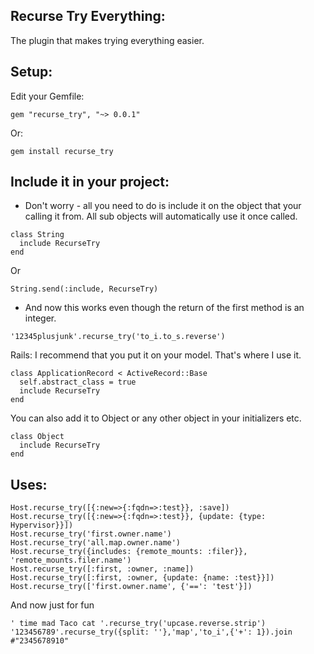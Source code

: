 ## Recurse Try Everything:
The plugin that makes trying everything easier.
## Setup:
Edit your Gemfile:
```
gem "recurse_try", "~> 0.0.1"
```
Or:
```
gem install recurse_try
```
## Include it in your project:
* Don't worry - all you need to do is include it on the object that your calling it from. All sub objects will automatically use it once called.
```
class String
  include RecurseTry
end
```
Or
```
String.send(:include, RecurseTry)
```
* And now this works even though the return of the first method is an integer.
```
'12345plusjunk'.recurse_try('to_i.to_s.reverse')
```
Rails:
I recommend that you put it on your model. That's where I use it.
```
class ApplicationRecord < ActiveRecord::Base
  self.abstract_class = true
  include RecurseTry
end
```
You can also add it to Object or any other object in your initializers etc.
```
class Object
  include RecurseTry
end
```
## Uses:
```
Host.recurse_try([{:new=>{:fqdn=>:test}}, :save])
Host.recurse_try([{:new=>{:fqdn=>:test}}, {update: {type: Hypervisor}}])
Host.recurse_try('first.owner.name')
Host.recurse_try('all.map.owner.name')
Host.recurse_try({includes: {remote_mounts: :filer}}, 'remote_mounts.filer.name')
Host.recurse_try([:first, :owner, :name])
Host.recurse_try([:first, :owner, {update: {name: :test}}])
Host.recurse_try(['first.owner.name', {'==': 'test'}])
```
And now just for fun
```
' time mad Taco cat '.recurse_try('upcase.reverse.strip')
'123456789'.recurse_try({split: ''},'map','to_i',{'+': 1}).join #"2345678910"
```
